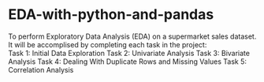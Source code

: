# EDA-with-python-and-pandas
To perform Exploratory Data Analysis (EDA) on a supermarket sales dataset. It will be accomplised  by completing each task in the project:  
Task 1: Initial Data Exploration 
Task 2: Univariate Analysis 
Task 3: Bivariate Analysis 
Task 4: Dealing With Duplicate Rows and Missing Values 
Task 5: Correlation Analysis
